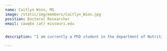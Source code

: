 ```yaml
---
name: Caitlyn Winn, MS
image: /static/img/members/Caitlyn_Winn.jpg
position: Doctoral Researcher
email: cawq6x (at) missouri.edu


description: "I am currently a PhD student in the department of Nutrition and Exercise Physiology at the University of Missouri-Columbia. Prior to being a student at MU, I earned my bachelor’s and master’s degrees in Food Science and Human Nutrition from the University of Maine. During my master’s degree I also completed a 1200-hour dietetic internship. My graduate research at UMaine assessed the effectiveness, acceptability, and perceived value of an immersive nutrition and culinary intervention in college students, called the College Cooking Connection. My research interests include the gut microbiome, cardiometabolic outcomes, and the intersection between nutrition and mental health."

---
```

